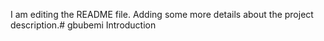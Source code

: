 I am editing the README file. Adding some more details about the project description.# gbubemi
Introduction
